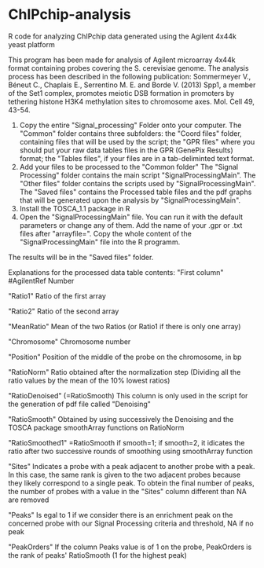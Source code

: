 # ChIPchip-analysis
R code for analyzing ChIPchip data generated using the Agilent 4x44k yeast platform 

This program has been made for analysis of Agilent microarray 4x44k format containing probes covering the S. cerevisiae genome. 
The analysis process has been described in the following publication: Sommermeyer V., Béneut C., Chaplais E., Serrentino M. E. and Borde V. (2013) Spp1, a member of the Set1 complex, promotes meiotic DSB formation in promoters by tethering histone H3K4 methylation sites to chromosome axes. Mol. Cell 49, 43-54. 

1. Copy the entire "Signal_processing" Folder onto your computer.
The "Common" folder contains three subfolders: the "Coord files" folder, containing files that will be used by the script; the "GPR files" where you should put your raw data tables files in the GPR (GenePix Results) format; the "Tables files", if your files are in a tab-deliminted text format.
2. Add your files to be processed to the "Common folder"
The "Signal Processing" folder contains the main script "SignalProcessingMain". The "Other files" folder contains the scripts used by "SignalProcessingMain". The "Saved files" contains the Processed table files and the pdf graphs that will be generated upon the analysis by "SignalProcessingMain".
3. Install the TOSCA_1.1 package in R
4. Open the "SignalProcessingMain" file. You can run it with the default parameters or change any of them. Add the name of your .gpr or .txt files after "arrayfile=".
Copy the whole content of the "SignalProcessingMain" file into the R programm.

The results will be in the "Saved files" folder.

Explanations for the processed data table contents: 
"First column"  #AgilentRef Number

"Ratio1"         Ratio of the first array

"Ratio2"         Ratio of the second array

"MeanRatio"      Mean of the two Ratios (or Ratio1 if there is only one array)

"Chromosome"     Chromosome number

"Position"       Position of the middle of the probe on the chromosome, in bp

"RatioNorm"      Ratio obtained after the normalization step (Dividing all the ratio values by the mean of the 10% lowest ratios)

"RatioDenoised"  (=RatioSmooth) This column is only used in the script for the generation of pdf file called "Denoising"

"RatioSmooth"    Obtained by using successively the Denoising and the TOSCA package smoothArray functions on RatioNorm

"RatioSmoothed1" =RatioSmooth if smooth=1; if smooth=2, it idicates the ratio after two successive rounds of smoothing using smoothArray function

"Sites"          Indicates a probe with a peak adjacent to another probe with a peak. In this case, the same rank is given to the two adjacent probes because they likely correspond to a single peak. To obtein the final number of peaks, the number of probes with a value in the "Sites" column different than NA are removed

"Peaks"          Is egal to 1 if we consider there is an enrichment peak on the concerned probe with our Signal Processing criteria and threshold, NA if no peak

"PeakOrders"     If the column Peaks value is of 1 on the probe, PeakOrders is the rank of peaks' RatioSmooth (1 for the highest peak)
